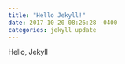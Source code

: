 ```yaml
---
title: "Hello Jekyll!"
date: 2017-10-20 08:26:28 -0400
categories: jekyll update
---
```


Hello, Jekyll
